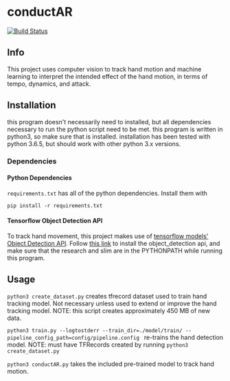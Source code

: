 # conductAR
[![Build Status](https://travis-ci.com/coenvalk/conductAR.svg?branch=master)](https://travis-ci.com/coenvalk/conductAR)

## Info

This project uses computer vision to track hand motion and machine learning to interpret the intended effect of the hand motion, in terms of tempo, dynamics, and attack.

## Installation

this program doesn't necessarily need to installed, but all dependencies necessary to run the python script need to be met.
this program is written in python3, so make sure that is installed. installation has been tested with python 3.6.5, but should work with other python 3.x versions.

### Dependencies

#### Python Dependencies
`requirements.txt` has all of the python dependencies. Install them with
```
pip install -r requirements.txt
```
#### Tensorflow Object Detection API
To track hand movement, this project makes use of [tensorflow models'](https://github.com/tensorflow/models) [Object Detection API](https://github.com/tensorflow/models/tree/master/research/object_detection). Follow [this link](https://github.com/tensorflow/models/blob/master/research/object_detection/g3doc/installation.md) to install the object_detection api, and make sure that the research and slim are in the PYTHONPATH while running this program.

## Usage
`python3 create_dataset.py` creates tfrecord dataset used to train hand tracking model. Not necessary unless used to extend or improve the hand tracking model. NOTE: this script creates approximately 450 MB of new data.

`python3 train.py --logtostderr --train_dir=./model/train/ --pipeline_config_path=config/pipeline.config `  re-trains the hand detection model. NOTE: must have TFRecords created by running `python3 create_dataset.py`

`python3 conductAR.py` takes the included pre-trained model to track hand motion.
